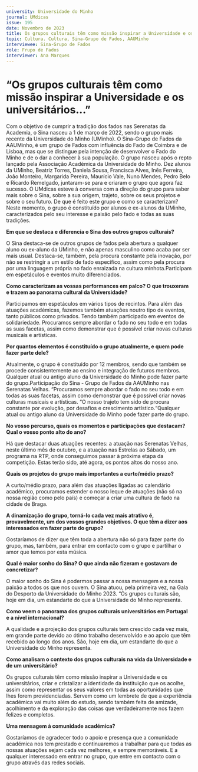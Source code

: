 ```yaml
---
university: Universidade do Minho
journal: UMdicas 
issue: 195
date: Novembro de 2023
title: Os grupos culturais têm como missão inspirar a Universidade e os universitários
topic: Cultura. Cultura, Sina-Grupo de Fados, AAUMinho
interviewee: Sina-Grupo de Fados
role: Frupo de Fados
interviewer: Ana Marques
---
```



# “Os grupos culturais têm como missão inspirar a Universidade e os universitários...”

Com o objetivo de cumprir a tradição dos fados nas Serenatas da Academia, o Sina nasceu a 1 de março de 2022, sendo o grupo mais recente da Universidade do Minho (UMinho). O Sina-Grupo de Fados da AAUMinho, é um grupo de Fados com influência do Fado de Coimbra e de Lisboa, mas que se distingue pela intenção de desenvolver o Fado do Minho e de o dar a conhecer à sua população. O grupo nasceu após o repto lançado pela Associação Académica da Universidade do Minho. Dez alunos da UMinho, Beatriz Torres, Daniela Sousa, Francisca Alves, Inês Ferreira, João Monteiro, Margarida Pereira, Maurício Vale, Nuno Mendes, Pedro Belo e Ricardo Remelgado, juntaram-se para e criaram o grupo que agora faz sucesso. O UMdicas esteve à conversa com a direção do grupo para saber mais sobre o Sina, sobre a sua origem, trajeto, sobre os seus projetos e sobre o seu futuro.
De que é feito este grupo e como se caracterizam? Neste momento, o grupo é constituído por alunos e ex-alunos da UMinho, caracterizados pelo seu interesse e paixão pelo fado e todas as suas tradições.

**Em que se destaca e diferencia o Sina dos outros grupos culturais?**

O Sina destaca-se de outros grupos de fados pela abertura a qualquer aluno ou ex-aluno da UMinho, e não apenas masculino como acaba por ser mais usual. Destaca-se, também, pela procura constante pela inovação, por não se restringir a um estilo de fado específico, assim como pela procura por uma linguagem própria no fado enraizada na cultura minhota.Participam em espetáculos e eventos muito diferenciados.

**Como caracterizam as vossas performances em palco? O que trouxeram e trazem ao panorama cultural da Universidade?**

Participamos em espetáculos em vários tipos de recintos. Para além das atuações académicas, fazemos também atuações noutro tipo de eventos, tanto públicos como privados. Tendo também participado em eventos de solidariedade. Procuramos sempre abordar o fado no seu todo e em todas as suas facetas, assim como demonstrar que é possível criar novas culturas musicais e artísticas.

**Por quantos elementos é constituído o grupo atualmente, e quem pode fazer parte dele?**

Atualmente, o grupo é constituído por 12 membros, sendo que também se procede consistentemente ao ensino e integração de futuros membros. Qualquer atual ou antigo aluno da Universidade do Minho pode fazer parte do grupo.Participação do Sina - Grupo de Fados da AAUMinho nas Serenatas Velhas. “Procuramos sempre abordar o fado no seu todo e em todas as suas facetas, assim como demonstrar que é possível criar novas culturas musicais e artísticas.
“O nosso trajeto tem sido de procura constante por evolução, por desafios e crescimento artístico.“Qualquer atual ou antigo aluno da Universidade do Minho pode fazer parte do grupo.

**No vosso percurso, quais os momentos e participações que destacam? Qual o vosso ponto alto do ano?**

Há que destacar duas atuações recentes: a atuação nas Serenatas Velhas, neste último mês de outubro, e a atuação nas Estrelas ao Sábado, um programa na RTP, onde conseguimos passar à próxima etapa da competição. Estas terão sido, até agora, os pontos altos do nosso ano.

**Quais os projetos do grupo mais importantes a curto/médio prazo?**

A curto/médio prazo, para além das atuações ligadas ao calendário académico, procuramos estender o nosso leque de atuações (não só na nossa região como pelo país) e começar a criar uma cultura de fado na cidade de Braga.

**A dinamização do grupo, torná-lo cada vez mais atrativo é, provavelmente, um dos vossos grandes objetivos. O que têm a dizer aos interessados em fazer parte do grupo?**

Gostaríamos de dizer que têm toda a abertura não só para fazer parte do grupo, mas, também, para entrar em contacto com o grupo e partilhar o amor que temos por esta música.

**Qual é maior sonho do Sina? O que ainda não fizeram e gostavam de concretizar?**

O maior sonho do Sina é podermos passar a nossa mensagem e a nossa paixão a todos os que nos ouvem.
O Sina atuou, pela primeira vez, na Gala do Desporto da Universidade do Minho 2023. “Os grupos culturais são, hoje em dia, um estandarte do que a Universidade do Minho representa.

**Como veem o panorama dos grupos culturais universitários em Portugal e a nível internacional?**

A qualidade e a projeção dos grupos culturais tem crescido cada vez mais, em grande parte devido ao ótimo trabalho desenvolvido e ao apoio que têm recebido ao longo dos anos. São, hoje em dia, um estandarte do que a Universidade do Minho representa.

**Como analisam o contexto dos grupos culturais na vida da Universidade e de um universitário?**

Os grupos culturais têm como missão inspirar a Universidade e os universitários, criar e cristalizar a identidade da instituição que os acolhe, assim como representar os seus valores em todas as oportunidades que lhes forem providenciadas. Servem como um lembrete de que a experiência académica vai muito além do estudo, sendo também feita de amizade, acolhimento e da exploração das coisas que verdadeiramente nos fazem felizes e completos.

**Uma mensagem à comunidade académica?**

Gostaríamos de agradecer todo o apoio e presença que a comunidade académica nos tem prestado e continuaremos a trabalhar para que todas as nossas atuações sejam cada vez melhores, e sempre memoráveis. E a qualquer interessado em entrar no grupo, que entre em contacto com o grupo através das redes sociais.